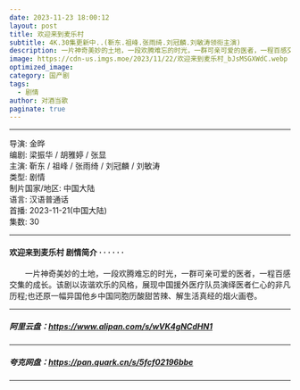 ```yaml
---
date: 2023-11-23 18:00:12
layout: post
title: 欢迎来到麦乐村
subtitle: 4K.30集更新中..(靳东.祖峰.张雨绮.刘冠麟.刘敏涛领衔主演)
description: 一片神奇美妙的土地，一段欢腾难忘的时光，一群可亲可爱的医者，一程百感交集的成长。该剧以诙谐欢乐的风格，展现中国援外医疗队员演绎医者仁心的非凡历程;也还原一幅异国他乡中国同胞历酸甜苦辣、解生活真经的烟火画卷.....
image: https://cdn-us.imgs.moe/2023/11/22/欢迎来到麦乐村_bJsMSGXWdC.webp
optimized_image: 
category: 国产剧
tags:
  - 剧情
author: 对酒当歌
paginate: true
---
```


---

导演: 金晔  
编剧: 梁振华 / 胡雅婷 / 张显  
主演: 靳东 / 祖峰 / 张雨绮 / 刘冠麟 / 刘敏涛  
类型: 剧情  
制片国家/地区: 中国大陆  
语言: 汉语普通话  
首播: 2023-11-21(中国大陆)  
集数: 30  

---

#### 欢迎来到麦乐村 剧情简介 · · · · · ·

　　一片神奇美妙的土地，一段欢腾难忘的时光，一群可亲可爱的医者，一程百感交集的成长。该剧以诙谐欢乐的风格，展现中国援外医疗队员演绎医者仁心的非凡历程;也还原一幅异国他乡中国同胞历酸甜苦辣、解生活真经的烟火画卷。

---

##### 阿里云盘：<https://www.alipan.com/s/wVK4gNCdHN1>

---

##### 夸克网盘：<https://pan.quark.cn/s/5fcf02196bbe>

---
